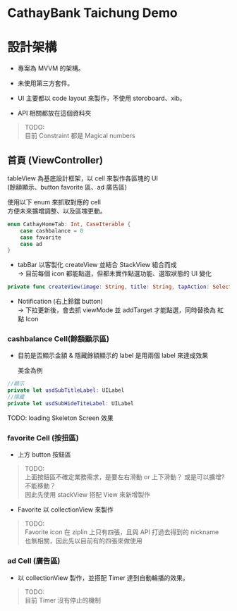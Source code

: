 # CathayBank Taichung Demo

# 設計架構
- 專案為 MVVM 的架構。

- 未使用第三方套件。

- UI 主要都以 code layout 來製作，不使用 storoboard、xib。

- API 相關都放在這個資料夾

>TODO:\
目前 Constraint 都是 Magical numbers

## 首頁 (ViewController)
tableView 為基底設計框架，以 cell 來製作各區塊的 UI\
(餘額顯示、button favorite 區、ad 廣告區)

使用以下 enum 來抓取對應的 cell\
方便未來擴增調整、以及區塊更動。
```swift
enum CathayHomeTab: Int, CaseIterable {
    case cashbalance = 0
    case favorite
    case ad
}
```

- tabBar 以客製化 createView 並結合 StackView 組合而成\
-> 目前每個 icon 都能點選，但都未實作點選功能、選取狀態的 UI 變化
```swift
private func createView(image: String, title: String, tapAction: Selector) -> UIView
```

- Notification (右上鈴鐺 button)\
-> 下拉更新後，會去抓 viewMode 並 addTarget 才能點選，同時替換為 紅點 Icon

### cashbalance Cell(餘額顯示區)
- 目前是否顯示金額 & 隱藏餘額顯示的 label 是用兩個 label 來達成效果

  美金為例
```swift
//顯示
private let usdSubTitleLabel: UILabel
//隱藏
private let usdSubHideTiteLabel: UILabel
```
TODO: loading Skeleton Screen 效果

### favorite Cell (按扭區)
- 上方 button 按鈕區
>TODO:\
上面按鈕區不確定業務需求，是要左右滑動 or 上下滑動？
或是可以擴增? 不能移動？\
因此先使用 stackView 搭配 View 來新增製作 

- Favorite 以 collectionView 來製作
>TODO:\
Favorite icon 在 ziplin 上只有四張，且與 API 打過去得到的 nickname\
也無相關，因此先以目前有的四張來做使用

### ad Cell (廣告區)
- 以 collectionView 製作，並搭配 Timer 達到自動輪播的效果。
>TODO:\
目前 Timer 沒有停止的機制
